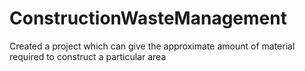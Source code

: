 # ConstructionWasteManagement
Created a project which can give the approximate amount of material required to construct a particular area
